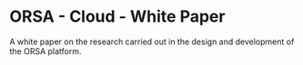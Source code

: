 
# ORSA - Cloud - White Paper

A white paper on the research carried out in the design and development of the ORSA platform.
